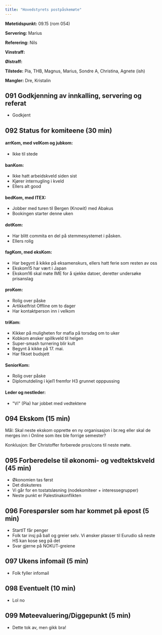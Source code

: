 ```yaml
---
title: "Hovedstyrets postpåskemøte"
---
```


**Møtetidspunkt:** 09.15 (rom 054)

**Servering:** Marius

**Referering:** Nils

**Vinstraff:** 

**Ølstraff:** 

**Tilstede:** Pia, THB, Magnus, Marius, Sondre A, Christina, Agnete (ish)

**Mangler:** Dre, Kristalin

## 091 Godkjenning av innkalling, servering og referat 
* Godkjent

## 092 Status for komiteene (30 min)

#### arrKom, med velKom og jubkom:  
* Ikke til stede

#### banKom:  

* Ikke hatt arbeidskveld siden sist
* Kjører internugling i kveld
* Ellers alt good

#### bedKom, med ITEX:

* Jobber med turen til Bergen (Knowit) med Abakus
* Bookingen starter denne uken


#### dotKom:
* Har blitt commita en del på stemmesystemet i påsken. 
* Ellers rolig


#### fagKom, med eksKom:
* Har begynt å kikke på eksamenskurs, ellers hatt ferie som resten av oss
* Ekskom15 har vært i Japan
* Ekskom16 skal møte IME for å sjekke datoer, deretter undersøke prisanslag


#### proKom:  

* Rolig over påske
* Artikkelfrist Offline om to dager
* Har kontaktperson inn i velkom 

#### triKom:

* Kikker på muligheten for mafia på torsdag om to uker
* Kobkom ønsker spillkveld til helgen
* Super-smash turnering blir kult
* Begynt å kikke på 17. mai. 
* Har fikset budsjett


#### SeniorKom: 

* Rolig over påske
* Diplomutdeling i kjel1 fremfor H3 grunnet opppussing


#### Leder og nestleder:

* "Vi" (Pia) har jobbet med vedtektene


## 094 Ekskom (15 min)


Mål: Skal neste ekskom opprette en ny organisasjon i br.reg eller skal de merges inn i Online som itex ble forrige semester?  

Konklusjon: Ber Christoffer forberede pros/cons til neste møte. 


## 095 Forberedelse til økonomi- og vedtektskveld (45 min)

* Økonomien tas først
* Det diskuteres
* Vi går for en tostatsløsning (nodekomiteer + interessegrupper)
* Neste punkt er Palestinakonflikten


## 096 Forespørsler som har kommet på epost (5 min) 

* StartIT får penger
* Folk tar insj på ball og greier selv. Vi ønsker plasser til Eurudio så neste HS kan kose seg på det
* Svar gjerne på NOKUT-greiene

## 097 Ukens infomail (5 min)

* Folk fyller infomail

## 098 Eventuelt (10 min)

* Lol no

## 099 Møteevaluering/Diggepunkt (5 min)

* Dette tok av, men gikk bra!